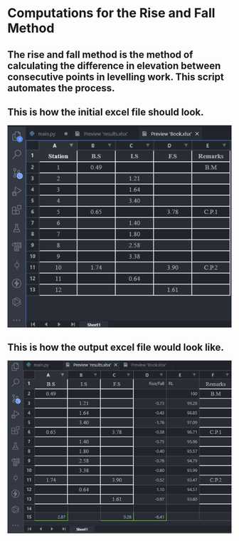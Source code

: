 # Computations for the Rise and Fall Method

## The rise and fall method is the method of calculating the difference in elevation between consecutive points in levelling work. This script automates the process.

## This is how the initial excel file should look.

![An image of the input excel](imgs/input.png)

## This is how the output excel file would look like.

![An image of the input excel](imgs/output.png)
